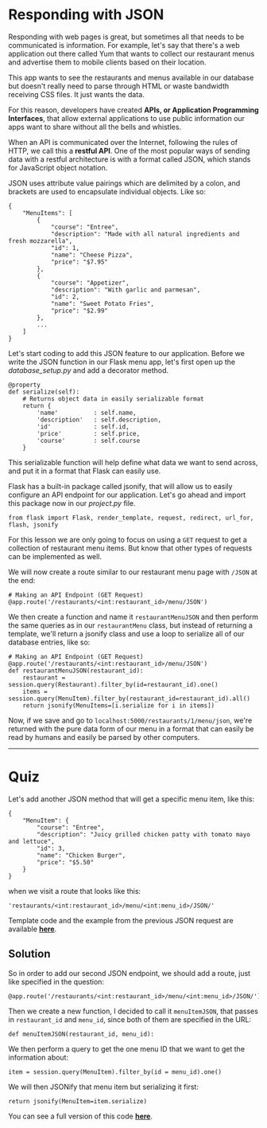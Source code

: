 # Responding with JSON

Responding with web pages is great, but sometimes all that needs to be communicated is information. For example, let's say that there's a web application out there called Yum that wants to collect our restaurant menus and advertise them to mobile clients based on their location.

This app wants to see the restaurants and menus available in our database but doesn't really need to parse through HTML or waste bandwidth receiving CSS files. It just wants the data.

For this reason, developers have created **APIs, or Application Programming Interfaces**, that allow external applications to use public information our apps want to share without all the bells and whistles.

When an API is communicated over the Internet, following the rules of HTTP, we call this a **restful API**. One of the most popular ways of sending data with a restful architecture is with a format called JSON, which stands for JavaScript object notation.

JSON uses attribute value pairings which are delimited by a colon, and brackets are used to encapsulate individual objects. Like so:

```
{
    "MenuItems": [
        {
            "course": "Entree",
            "description": "Made with all natural ingredients and fresh mozzarella",
            "id": 1,
            "name": "Cheese Pizza",
            "price": "$7.95"
        },
        {
            "course": "Appetizer",
            "description": "With garlic and parmesan",
            "id": 2,
            "name": "Sweet Potato Fries",
            "price": "$2.99"
        },
        ...
    ]
}
```

Let's start coding to add this JSON feature to our application. Before we write the JSON function in our Flask menu app, let's first open up the *database_setup.py* and add a decorator method.
```
@property
def serialize(self):
    # Returns object data in easily serializable format
    return {
        'name'          : self.name,
        'description'   : self.description,
        'id'            : self.id,
        'price'         : self.price,
        'course'        : self.course
    }
```
This serializable function will help define what data we want to send across, and put it in a format that Flask can easily use.

Flask has a built-in package called jsonify, that will allow us to easily configure an API endpoint for our application. Let's go ahead and import this package now in our *project.py* file.
```
from flask import Flask, render_template, request, redirect, url_for, flash, jsonify
```
For this lesson we are only going to focus on using a `GET` request to get a collection of restaurant menu items. But know that other types of requests can be implemented as well.

We will now create a route similar to our restaurant menu page with `/JSON` at the end:
```
# Making an API Endpoint (GET Request)
@app.route('/restaurants/<int:restaurant_id>/menu/JSON')
```
We then create a function and name it `restaurantMenuJSON` and then perform the same queries as in our `restaurantMenu` class, but instead of returning a template, we'll return a jsonify class and use a loop to serialize all of our database entries, like so:
```
# Making an API Endpoint (GET Request)
@app.route('/restaurants/<int:restaurant_id>/menu/JSON')
def restaurantMenuJSON(restaurant_id):
    restaurant = session.query(Restaurant).filter_by(id=restaurant_id).one()
    items = session.query(MenuItem).filter_by(restaurant_id=restaurant_id).all()
    return jsonify(MenuItems=[i.serialize for i in items])
```
Now, if we save and go to `localhost:5000/restaurants/1/menu/json`, we're returned with the pure data form of our menu in a format that can easily be read by humans and easily be parsed by other computers.

----

# Quiz

Let's add another JSON method that will get a specific menu item, like this:
```
{
    "MenuItem": {
        "course": "Entree",
        "description": "Juicy grilled chicken patty with tomato mayo and lettuce",
        "id": 3,
        "name": "Chicken Burger",
        "price": "$5.50"
    }
}
```
 when we visit a route that looks like this:
```
'restaurants/<int:restaurant_id>/menu/<int:menu_id>/JSON/'
```
Template code and the example from the previous JSON request are available **[here](https://github.com/udacity/Full-Stack-Foundations/tree/master/Lesson-3/19_Responding-with-JSON)**.

## Solution
So in order to add our second JSON endpoint, we should add a route, just like specified in the question:
```
@app.route('/restaurants/<int:restaurant_id>/menu/<int:menu_id>/JSON/')
```
Then we create a new function, I decided to call it `menuItemJSON`, that passes in `restaurant_id` and `menu_id`, since both of them are specified in the URL:
```
def menuItemJSON(restaurant_id, menu_id):
```
We then perform a query to get the one menu ID that we want to get the information about:
```
item = session.query(MenuItem).filter_by(id = menu_id).one()
```
We will then JSONify that menu item but serializing it first:
```
return jsonify(MenuItem=item.serialize)
```
You can see a full version of this code **[here](https://github.com/udacity/Full-Stack-Foundations/tree/master/Lesson-3/20_JSON-Solution)**.
